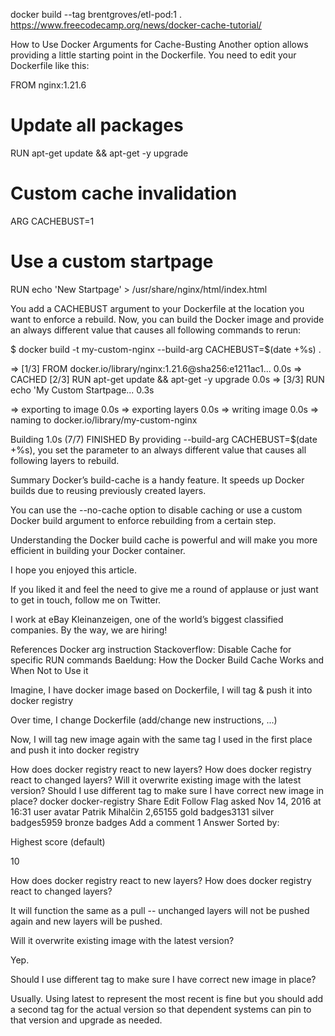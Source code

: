 docker build --tag brentgroves/etl-pod:1 .
https://www.freecodecamp.org/news/docker-cache-tutorial/

How to Use Docker Arguments for Cache-Busting
Another option allows providing a little starting point in the Dockerfile. You need to edit your Dockerfile like this:

FROM nginx:1.21.6

# Update all packages
RUN apt-get update && apt-get -y upgrade

# Custom cache invalidation
ARG CACHEBUST=1

# Use a custom startpage
RUN echo '<html><bod>New Startpage</body></html>' > /usr/share/nginx/html/index.html


You add a CACHEBUST argument to your Dockerfile at the location you want to enforce a rebuild. Now, you can build the Docker image and provide an always different value that causes all following commands to rerun:

$ docker build -t my-custom-nginx --build-arg CACHEBUST=$(date +%s) .

=> [1/3] FROM docker.io/library/nginx:1.21.6@sha256:e1211ac1...    0.0s
=> CACHED [2/3] RUN apt-get update && apt-get -y upgrade           0.0s
=> [3/3] RUN echo '<html><bod>My Custom Startpage...               0.3s

=> exporting to image                                              0.0s
=> exporting layers                                                0.0s
=> writing image                                                   0.0s
=> naming to docker.io/library/my-custom-nginx

Building 1.0s (7/7) FINISHED
By providing --build-arg CACHEBUST=$(date +%s), you set the parameter to an always different value that causes all following layers to rebuild.

Summary
Docker’s build-cache is a handy feature. It speeds up Docker builds due to reusing previously created layers.

You can use the  --no-cache option to disable caching or use a custom Docker build argument to enforce rebuilding from a certain step.

Understanding the Docker build cache is powerful and will make you more efficient in building your Docker container.

I hope you enjoyed this article.

If you liked it and feel the need to give me a round of applause or just want to get in touch, follow me on Twitter.

I work at eBay Kleinanzeigen, one of the world’s biggest classified companies. By the way, we are hiring!

References
Docker arg instruction
Stackoverflow: Disable Cache for specific RUN commands
Baeldung: How the Docker Build Cache Works and When Not to Use it

Imagine, I have docker image based on Dockerfile, I will tag & push it into docker registry

Over time, I change Dockerfile (add/change new instructions, ...)

Now, I will tag new image again with the same tag I used in the first place and push it into docker registry

How does docker registry react to new layers?
How does docker registry react to changed layers?
Will it overwrite existing image with the latest version?
Should I use different tag to make sure I have correct new image in place?
docker
docker-registry
Share
Edit
Follow
Flag
asked Nov 14, 2016 at 16:31
user avatar
Patrik Mihalčin
2,65155 gold badges3131 silver badges5959 bronze badges
Add a comment
1 Answer
Sorted by:

Highest score (default)

10

How does docker registry react to new layers? How does docker registry react to changed layers?

It will function the same as a pull -- unchanged layers will not be pushed again and new layers will be pushed.

Will it overwrite existing image with the latest version?

Yep.

Should I use different tag to make sure I have correct new image in place?

Usually. Using latest to represent the most recent is fine but you should add a second tag for the actual version so that dependent systems can pin to that version and upgrade as needed.